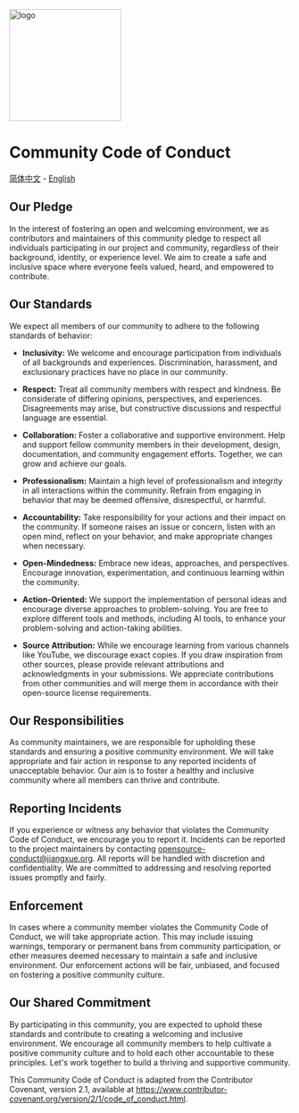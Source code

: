 <img alt="logo" src="https://user-images.githubusercontent.com/57232813/235366685-49e62e7d-bbfa-4aff-85f7-48945e8ec8f4.png" width="200">

# Community Code of Conduct

[简体中文](https://github.com/jsrac/qionglou/wiki/%E7%A4%BE%E5%8C%BA%E8%A1%8C%E4%B8%BA%E5%87%86%E5%88%99) -
[English](https://github.com/jsrac/qionglou/wiki/Community-Code-of-Conduct)

## Our Pledge

In the interest of fostering an open and welcoming environment, we as contributors and maintainers of this community pledge to respect all individuals participating in our project and community, regardless of their background, identity, or experience level. We aim to create a safe and inclusive space where everyone feels valued, heard, and empowered to contribute.

## Our Standards

We expect all members of our community to adhere to the following standards of behavior:

- **Inclusivity:** We welcome and encourage participation from individuals of all backgrounds and experiences. Discrimination, harassment, and exclusionary practices have no place in our community.

- **Respect:** Treat all community members with respect and kindness. Be considerate of differing opinions, perspectives, and experiences. Disagreements may arise, but constructive discussions and respectful language are essential.

- **Collaboration:** Foster a collaborative and supportive environment. Help and support fellow community members in their development, design, documentation, and community engagement efforts. Together, we can grow and achieve our goals.

- **Professionalism:** Maintain a high level of professionalism and integrity in all interactions within the community. Refrain from engaging in behavior that may be deemed offensive, disrespectful, or harmful.

- **Accountability:** Take responsibility for your actions and their impact on the community. If someone raises an issue or concern, listen with an open mind, reflect on your behavior, and make appropriate changes when necessary.

- **Open-Mindedness:** Embrace new ideas, approaches, and perspectives. Encourage innovation, experimentation, and continuous learning within the community.

- **Action-Oriented:** We support the implementation of personal ideas and encourage diverse approaches to problem-solving. You are free to explore different tools and methods, including AI tools, to enhance your problem-solving and action-taking abilities.

- **Source Attribution:** While we encourage learning from various channels like YouTube, we discourage exact copies. If you draw inspiration from other sources, please provide relevant attributions and acknowledgments in your submissions. We appreciate contributions from other communities and will merge them in accordance with their open-source license requirements.

## Our Responsibilities

As community maintainers, we are responsible for upholding these standards and ensuring a positive community environment. We will take appropriate and fair action in response to any reported incidents of unacceptable behavior. Our aim is to foster a healthy and inclusive community where all members can thrive and contribute.

## Reporting Incidents

If you experience or witness any behavior that violates the Community Code of Conduct, we encourage you to report it. Incidents can be reported to the project maintainers by contacting opensource-conduct@jiangxue.org. All reports will be handled with discretion and confidentiality. We are committed to addressing and resolving reported issues promptly and fairly.

## Enforcement

In cases where a community member violates the Community Code of Conduct, we will take appropriate action. This may include issuing warnings, temporary or permanent bans from community participation, or other measures deemed necessary to maintain a safe and inclusive environment. Our enforcement actions will be fair, unbiased, and focused on fostering a positive community culture.

## Our Shared Commitment

By participating in this community, you are expected to uphold these standards and contribute to creating a welcoming and inclusive environment. We encourage all community members to help cultivate a positive community culture and to hold each other accountable to these principles. Let's work together to build a thriving and supportive community.

This Community Code of Conduct is adapted from the Contributor Covenant, version 2.1, available at https://www.contributor-covenant.org/version/2/1/code_of_conduct.html.

